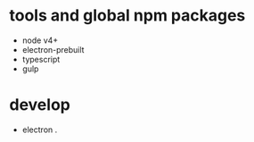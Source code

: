 # tools and global npm packages

- node v4+
- electron-prebuilt
- typescript
- gulp

# develop

- electron .

